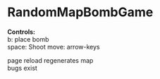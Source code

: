 # RandomMapBombGame

**Controls:**  
     b: place bomb  
     space: Shoot
     move: arrow-keys  
     
page reload regenerates map  
bugs exist



